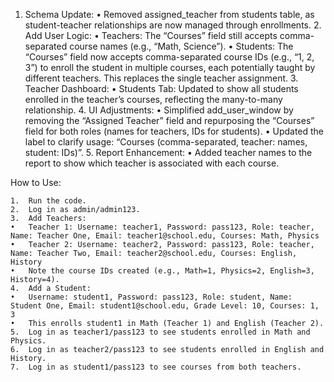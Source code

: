 1.	Schema Update:
	•	Removed assigned_teacher from students table, as student-teacher relationships are now managed through enrollments.
	2.	Add User Logic:
	•	Teachers: The “Courses” field still accepts comma-separated course names (e.g., “Math, Science”).
	•	Students: The “Courses” field now accepts comma-separated course IDs (e.g., “1, 2, 3”) to enroll the student in multiple courses, each potentially taught by different teachers. This replaces the single teacher assignment.
	3.	Teacher Dashboard:
	•	Students Tab: Updated to show all students enrolled in the teacher’s courses, reflecting the many-to-many relationship.
	4.	UI Adjustments:
	•	Simplified add_user_window by removing the “Assigned Teacher” field and repurposing the “Courses” field for both roles (names for teachers, IDs for students).
	•	Updated the label to clarify usage: “Courses (comma-separated, teacher: names, student: IDs)”.
	5.	Report Enhancement:
	•	Added teacher names to the report to show which teacher is associated with each course.

How to Use:

	1.	Run the code.
	2.	Log in as admin/admin123.
	3.	Add Teachers:
	•	Teacher 1: Username: teacher1, Password: pass123, Role: teacher, Name: Teacher One, Email: teacher1@school.edu, Courses: Math, Physics
	•	Teacher 2: Username: teacher2, Password: pass123, Role: teacher, Name: Teacher Two, Email: teacher2@school.edu, Courses: English, History
	•	Note the course IDs created (e.g., Math=1, Physics=2, English=3, History=4).
	4.	Add a Student:
	•	Username: student1, Password: pass123, Role: student, Name: Student One, Email: student1@school.edu, Grade Level: 10, Courses: 1, 3
	•	This enrolls student1 in Math (Teacher 1) and English (Teacher 2).
	5.	Log in as teacher1/pass123 to see students enrolled in Math and Physics.
	6.	Log in as teacher2/pass123 to see students enrolled in English and History.
	7.	Log in as student1/pass123 to see courses from both teachers.
